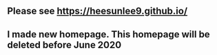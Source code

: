 ## Please see https://heesunlee9.github.io/ 
## I made new homepage. This homepage will be deleted before June 2020
